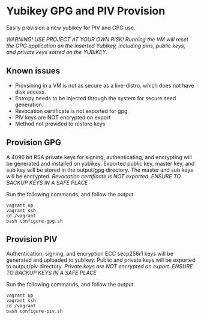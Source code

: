# Yubikey GPG and PIV Provision

Easily provision a new yubikey for PIV and GPG use.

*WARNING! USE PROJECT AT YOUR OWN RISK! Running the VM will reset the GPG application on the inserted Yubikey, including pins, public keys, and private keys sotred on the YUBIKEY.*



## Known issues

- Provsining in a VM is not as secure as a live-distro, which does not have disk access.
- Entropy needs to be injected through the system for secure seed generation.
- Revocation certificate is not exported for gpg
- PIV keys are NOT encrypted on export
- Method not provided to restore keys

## Provision GPG


A 4096 bit RSA private keys for signing, authenticating, and encrypting will be generated and installed on yubikey.
Exported public key, master key, and sub key will be stored in the output/gpg directory.
The master and sub keys will be encrypted.
*Revocation certificate is NOT exported.*
*ENSURE TO BACKUP KEYS IN A SAFE PLACE*


Run the following commands, and follow the output.

~~~
vagrant up
vagrant ssh
cd /vagrant
bash configure-gpg.sh
~~~



## Provision PIV

Authentication, signing, and encryption ECC secp256r1 keys will be generated and uploaded to yubikey.
Public and private keys will be exported to output/piv directory.
*Private keys are NOT encrypted on export.*
*ENSURE TO BACKUP KEYS IN A SAFE PLACE*

Run the following commands, and follow the output.

~~~
vagrant up
vagrant ssh
cd /vagrant
bash configure-piv.sh
~~~


